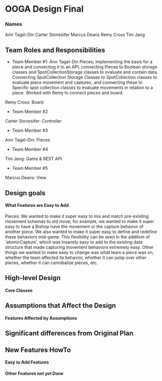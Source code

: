 # OOGA Design Final
### Names
Amr Tagel-Din
Carter Stonesifer
Marcus Deans
Remy Cross
Tim Jang


## Team Roles and Responsibilities

 * Team Member #1: Amr Tagel-Din
Pieces; implementing the basis for a piece and connecting it to an API, connecting Pieces to Boolean
storage classes and SpotCollectionStorage classes to evaluate and contain data. Connecting SpotCollection
Storage Classes to SpotCollection classes to evaluate piece movement and captures, and connecting these to
Specific spot collection classes to evaluate movements in relation to a piece. Worked with Remy to connect
pieces and board.

Remy Cross: Board

 * Team Member #2

Carter Stonesifer: Controller

 * Team Member #3

Amr Tagel-Din: Pieces

 * Team Member #4

Tim Jang: Game & REST API

 * Team Member #5

Marcus Deans: View

## Design goals

#### What Features are Easy to Add

Pieces: We wanted to make it super easy to mix and match pre-existing movement schemas to old move;
for example, we wanted to make it super easy to have a Bishop have the movement or the capture behavior
of another piece. We also wanted to make it super easy to define and redefine these behaviors mid-game.
This flexibility can be seen in the addition of 'atomicCapture', which was insanely easy to add to the
existing data structure that made capturing movement behaviors extremely easy. Other things we wanted
to make easy to change was what team a piece was on, whether the team affected its behavior, whether
it can jump over other pieces, whether it can cannibalize pieces, etc.

## High-level Design

#### Core Classes


## Assumptions that Affect the Design

#### Features Affected by Assumptions


## Significant differences from Original Plan


## New Features HowTo

#### Easy to Add Features

#### Other Features not yet Done

